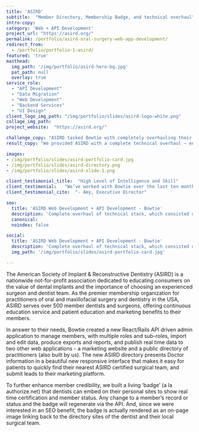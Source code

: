 ```yaml
---
title: 'ASIRD'
subtitle:  "Member Directory, Membership Badge, and technical overhaul"
intro-copy:
category: 'Web + API Development'
project_url: "https://asird.org/"
permalink: /portfolio/asird-oral-surgery-web-app-development/
redirect_from:
  - /portfolio/portfolio-1-asird/
featured: 'true'
masthead:
  img_path: '/img/portfolio/asird-hero-bg.jpg'
  pat_path: null
  overlay: true
service_role:
  - "API Development"
  - "Data Migration"
  - "Web Development"
  - "Backend Services"
  - "UI Design"
client_logo_img_path: "/img/portfolio/slides/asird-logo-white.png"
collage_img_path:
project_website:  "https://asird.org/"

challenge_copy: "ASIRD tasked Bowtie with completely overhauling their technical stack, which consisted of several recent and legacy applications, and a convoluted database with several years of member records. The goal was a sleek new platform that would better represent membership, assist patient educations, and create efficiency throughout the organization."
result_copy: "We provided ASIRD with a complete technical overhaul – encompassing their marketing website, replacing their back of house membership portal, and producing a new membership directory and API driven member authentication badge system. Additionally, Bowtie was able to migrate and restructure their member database to make it 300% more performative, provide new methods of input and member record validation, and collapse and combine records in unique ways to create useful performance comparison charts that surgical teams did not have previously."

images:
- /img/portfolio/slides/asird-portfolio-card.jpg
- /img/portfolio/slides/asird-directory.png
- /img/portfolio/slides/asird-slide-1.png

client_testimonial_title:  "High Level of Intelligence and Skill"
client_testimonial:   "We’ve worked with Bowtie over the last ten months to rebuild and enhance the application that handles our membership records and to redesign our website. Working with them has truly been a pleasure. They put in significant time to understand our needs and brought a high level of intelligence and skill to design. They’re just great people to work with as well, very warm and real. We are continuing to work with Bowtie to expand marketing capabilities possible within our application. Highly recommended!"
client_testimonial_cite:  "- Amy, Executive Director"

seo:
  title: 'ASIRD Web Development + API Development - Bowtie'
  description: 'Complete overhaul of technical stack, which consisted of several recent and legacy applications, and a convoluted database with several years of member records. Contact us to build your dental, oral surgery, Healthcare application or MVP.'
  canonical:
  noindex: false

social:
  title: 'ASIRD Web Development + API Development - Bowtie'
  description: 'Complete overhaul of technical stack, which consisted of several recent and legacy applications, and a convoluted database with several years of member records. Contact us to build your dental, oral surgery, Healthcare application or MVP.'
  img_path: '/img/portfolio/slides/asird-portfolio-card.jpg'

---
```


The American Society of Implant & Reconstructive Dentistry (ASIRD) is a nationwide not-for-profit association dedicated to educating consumers on the value of dental implants and the importance of choosing an experienced surgeon and dentist team. As the premier membership organization for practitioners of oral and maxillofacial surgery and dentistry in the USA, ASIRD serves over 500 member dentists and surgeons, offering continuous education service and patient education and marketing benefits to their members.

In answer to their needs, Bowtie created a new React/Rails API driven admin application to manage members, with multiple roles and sub-roles, import and edit data, produce exports and reports, and publish real time data to two other web applications - a marketing website and a public directory of practitioners (also built by us). The new ASIRD directory presents Doctor information in a beautiful new responsive interface that makes it easy for patients to quickly find their nearest ASIRD certified surgical team, and submit leads to their marketing platform.

To further enhance member credibility, we built a living ‘badge’ (a la authorize.net) that dentists can embed on their personal sites to show real time certification and member status. Any change to a member’s record or status and the badge will regenerate via the API. And, since we were interested in an SEO benefit, the badge is actually rendered as an on-page image linking back to the directory sites of the dentist and their local surgical team.
